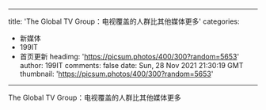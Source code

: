 
---
title: 'The Global TV Group：电视覆盖的人群比其他媒体更多'
categories: 
 - 新媒体
 - 199IT
 - 首页更新
headimg: 'https://picsum.photos/400/300?random=5653'
author: 199IT
comments: false
date: Sun, 28 Nov 2021 21:30:19 GMT
thumbnail: 'https://picsum.photos/400/300?random=5653'
---

<div>   
The Global TV Group：电视覆盖的人群比其他媒体更多  
</div>
            